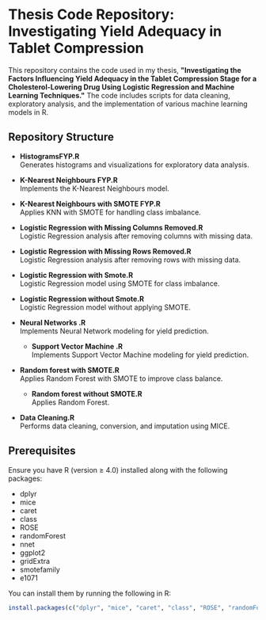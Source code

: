 # Thesis Code Repository: Investigating Yield Adequacy in Tablet Compression

This repository contains the code used in my thesis, **"Investigating the Factors Influencing Yield Adequacy in the Tablet Compression Stage for a Cholesterol-Lowering Drug Using Logistic Regression and Machine Learning Techniques."** The code includes scripts for data cleaning, exploratory analysis, and the implementation of various machine learning models in R.



## Repository Structure

- **HistogramsFYP.R**  
  Generates histograms and visualizations for exploratory data analysis.

- **K-Nearest Neighbours FYP.R**  
  Implements the K-Nearest Neighbours model.

- **K-Nearest Neighbours with SMOTE FYP.R**  
  Applies KNN with SMOTE for handling class imbalance.

- **Logistic Regression with Missing Columns Removed.R**  
  Logistic Regression analysis after removing columns with missing data.

- **Logistic Regression with Missing Rows Removed.R**  
  Logistic Regression analysis after removing rows with missing data.

- **Logistic Regression with Smote.R**  
  Logistic Regression model using SMOTE for class imbalance.

- **Logistic Regression without Smote.R**  
  Logistic Regression model without applying SMOTE.

- **Neural Networks .R**  
  Implements Neural Network modeling for yield prediction.

  - **Support Vector Machine .R**  
  Implements Support Vector Machine modeling for yield prediction.

- **Random forest with SMOTE.R**  
  Applies Random Forest with SMOTE to improve class balance.

  - **Random forest without SMOTE.R**  
  Applies Random Forest.

- **Data Cleaning.R**  
  Performs data cleaning, conversion, and imputation using MICE.

## Prerequisites

Ensure you have R (version ≥ 4.0) installed along with the following packages:

- dplyr
- mice
- caret
- class
- ROSE
- randomForest
- nnet
- ggplot2
- gridExtra
- smotefamily
- e1071

You can install them by running the following in R:

```r
install.packages(c("dplyr", "mice", "caret", "class", "ROSE", "randomForest", "nnet", "ggplot2", "gridExtra", "smotefamily", "e1071"))

